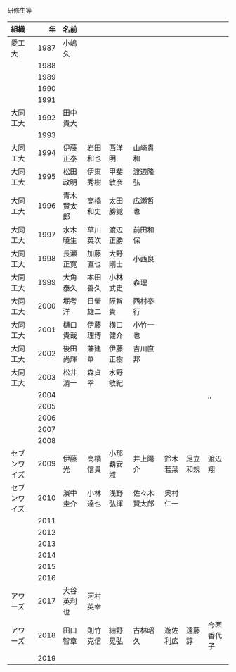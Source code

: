 研修生等

| 組織| 年 |名前  |  |  |  |  |  |  |
|:--|--:|:--|:--|:--|:--|:--|:--|:--|
| 愛工大 | 1987 | 小嶋久 |  |  |  |  |  |  |
|  | 1988 |  |  |  |  |  |  |  |
|  | 1989 |  |  |  |  |  |  |  |
|  | 1990 |  |  |  |  |  |  |  |
|  | 1991 |  |  |  |  |  |  |  |
| 大同工大 | 1992 | 田中貴大 |  |  |  |  |  |  |
|  | 1993 |  |  |  |  |  |  |  |
| 大同工大 | 1994 | 伊藤正泰 | 岩田和也 | 西洋明 | 山崎貴和 |  |  |  |
| 大同工大 | 1995 | 松田政明 | 伊東秀樹 | 甲斐敏彦 | 渡辺隆弘 |  |  |  |
| 大同工大 | 1996 | 青木賢太郎 | 高橋和史 | 太田勝覚 | 広瀬哲也 |  |  |  |
| 大同工大 | 1997 | 水木暁生 | 草川英次 | 渡辺正勝 | 前田和保 |  |  |  |
| 大同工大 | 1998 | 長瀬正寛 | 加藤直也 | 大野剛士 | 小西良 |  |  |  |
| 大同工大 | 1999 | 大角泰久 | 本田善久 | 小林武史 | 森理 |  |  |  |
| 大同工大 | 2000 | 堀考洋 | 日榮雄二 | 阪智貴 | 西村泰行 |  |  |  |
| 大同工大 | 2001 | 樋口貴哉 | 伊藤理博 | 横口健介 | 小竹一也 |  |  |  |
| 大同工大 | 2002 | 後田尚輝 | 藩建華 | 伊藤正樹 | 吉川直邦 |  |  |  |
| 大同工大 | 2003 | 松井清一 | 森貞幸 | 水野敏紀 |  |  |  |  |
|  | 2004 |  |  |  |  |  |  | ,, |
|  | 2005 |  |  |  |  |  |  |  |
|  | 2006 |  |  |  |  |  |  |  |
|  | 2007 |  |  |  |  |  |  |  |
|  | 2008 |  |  |  |  |  |  |  |
| セブンワイズ | 2009 | 伊藤光 | 高橋信貴 | 小那覇安淑 | 井上陽介 | 鈴木若菜 | 足立和規 | 渡辺翔 |
| セブンワイズ | 2010 | 濱中圭介 | 小林達也 | 浅野弘揮 | 佐々木賢太郎 | 奥村仁一 |  |  |
|  | 2011 |  |  |  |  |  |  |  |
|  | 2012 |  |  |  |  |  |  |  |
|  | 2013 |  |  |  |  |  |  |  |
|  | 2014 |  |  |  |  |  |  |  |
|  | 2015 |  |  |  |  |  |  |  |
|  | 2016 |  |  |  |  |  |  |  |
| アワーズ | 2017 | 大谷英利也 | 河村英幸 |  |  |  |  |  |
| アワーズ | 2018 | 田口智章 | 則竹克信 | 細野晃弘 | 古林昭久 | 遊佐利広 | 遠藤諄 | 今西香代子 |
|  | 2019 |  |  |  |  |  |  |  |
